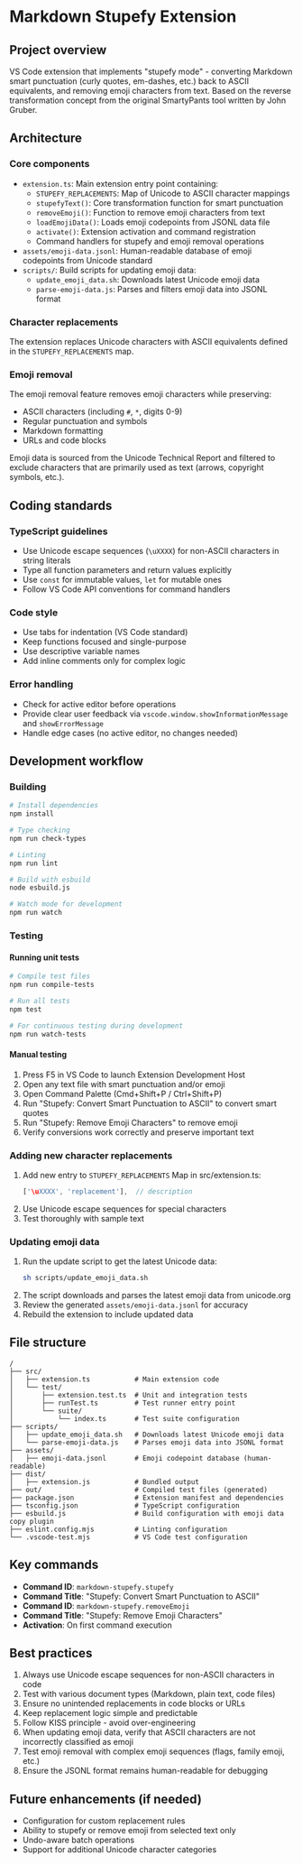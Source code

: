 # Markdown Stupefy Extension

## Project overview

VS Code extension that implements "stupefy mode" - converting Markdown
smart punctuation (curly quotes, em-dashes, etc.) back to ASCII equivalents,
and removing emoji characters from text.
Based on the reverse transformation concept from the original SmartyPants tool
written by John Gruber.

## Architecture

### Core components

- `extension.ts`: Main extension entry point containing:
  - `STUPEFY_REPLACEMENTS`: Map of Unicode to ASCII character mappings
  - `stupefyText()`: Core transformation function for smart punctuation
  - `removeEmoji()`: Function to remove emoji characters from text
  - `loadEmojiData()`: Loads emoji codepoints from JSONL data file
  - `activate()`: Extension activation and command registration
  - Command handlers for stupefy and emoji removal operations
- `assets/emoji-data.jsonl`: Human-readable database of emoji codepoints from Unicode standard
- `scripts/`: Build scripts for updating emoji data:
  - `update_emoji_data.sh`: Downloads latest Unicode emoji data
  - `parse-emoji-data.js`: Parses and filters emoji data into JSONL format

### Character replacements

The extension replaces Unicode characters with ASCII equivalents
defined in the `STUPEFY_REPLACEMENTS` map.

### Emoji removal

The emoji removal feature removes emoji characters while preserving:

- ASCII characters (including `#`, `*`, digits 0-9)
- Regular punctuation and symbols
- Markdown formatting
- URLs and code blocks

Emoji data is sourced from the Unicode Technical Report and filtered to exclude
characters that are primarily used as text (arrows, copyright symbols, etc.).

## Coding standards

### TypeScript guidelines

- Use Unicode escape sequences (`\uXXXX`) for non-ASCII characters in string literals
- Type all function parameters and return values explicitly
- Use `const` for immutable values, `let` for mutable ones
- Follow VS Code API conventions for command handlers

### Code style

- Use tabs for indentation (VS Code standard)
- Keep functions focused and single-purpose
- Use descriptive variable names
- Add inline comments only for complex logic

### Error handling

- Check for active editor before operations
- Provide clear user feedback via `vscode.window.showInformationMessage` and `showErrorMessage`
- Handle edge cases (no active editor, no changes needed)

## Development workflow

### Building

```bash
# Install dependencies
npm install

# Type checking
npm run check-types

# Linting
npm run lint

# Build with esbuild
node esbuild.js

# Watch mode for development
npm run watch
```

### Testing

#### Running unit tests

```bash
# Compile test files
npm run compile-tests

# Run all tests
npm test

# For continuous testing during development
npm run watch-tests
```

#### Manual testing

1. Press F5 in VS Code to launch Extension Development Host
2. Open any text file with smart punctuation and/or emoji
3. Open Command Palette (Cmd+Shift+P / Ctrl+Shift+P)
4. Run "Stupefy: Convert Smart Punctuation to ASCII" to convert smart quotes
5. Run "Stupefy: Remove Emoji Characters" to remove emoji
6. Verify conversions work correctly and preserve important text

### Adding new character replacements

1. Add new entry to `STUPEFY_REPLACEMENTS` Map in src/extension.ts:
   ```typescript
   ['\uXXXX', 'replacement'],  // description
   ```
2. Use Unicode escape sequences for special characters
3. Test thoroughly with sample text

### Updating emoji data

1. Run the update script to get the latest Unicode data:
   ```bash
   sh scripts/update_emoji_data.sh
   ```
2. The script downloads and parses the latest emoji data from unicode.org
3. Review the generated `assets/emoji-data.jsonl` for accuracy
4. Rebuild the extension to include updated data

## File structure

```
/
├── src/
│   ├── extension.ts           # Main extension code
│   └── test/
│       ├── extension.test.ts  # Unit and integration tests
│       ├── runTest.ts         # Test runner entry point
│       └── suite/
│           └── index.ts       # Test suite configuration
├── scripts/
│   ├── update_emoji_data.sh   # Downloads latest Unicode emoji data
│   └── parse-emoji-data.js    # Parses emoji data into JSONL format
├── assets/
│   ├── emoji-data.jsonl       # Emoji codepoint database (human-readable)
├── dist/
│   ├── extension.js           # Bundled output
├── out/                       # Compiled test files (generated)
├── package.json               # Extension manifest and dependencies
├── tsconfig.json              # TypeScript configuration
├── esbuild.js                 # Build configuration with emoji data copy plugin
├── eslint.config.mjs          # Linting configuration
└── .vscode-test.mjs           # VS Code test configuration
```

## Key commands

- **Command ID**: `markdown-stupefy.stupefy`
- **Command Title**: "Stupefy: Convert Smart Punctuation to ASCII"
- **Command ID**: `markdown-stupefy.removeEmoji`
- **Command Title**: "Stupefy: Remove Emoji Characters"
- **Activation**: On first command execution

## Best practices

1. Always use Unicode escape sequences for non-ASCII characters in code
2. Test with various document types (Markdown, plain text, code files)
3. Ensure no unintended replacements in code blocks or URLs
4. Keep replacement logic simple and predictable
5. Follow KISS principle - avoid over-engineering
6. When updating emoji data, verify that ASCII characters are not incorrectly classified as emoji
7. Test emoji removal with complex emoji sequences (flags, family emoji, etc.)
8. Ensure the JSONL format remains human-readable for debugging

## Future enhancements (if needed)

- Configuration for custom replacement rules
- Ability to stupefy or remove emoji from selected text only
- Undo-aware batch operations
- Support for additional Unicode character categories
